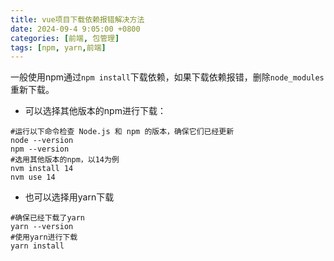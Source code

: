 ```yaml
---
title: vue项目下载依赖报错解决方法
date: 2024-09-4 9:05:00 +0800
categories: [前端, 包管理]
tags: [npm, yarn,前端]
---
```

一般使用npm通过`npm install`下载依赖，如果下载依赖报错，删除`node_modules`重新下载。

- 可以选择其他版本的npm进行下载：

```shell
#运行以下命令检查 Node.js 和 npm 的版本，确保它们已经更新
node --version
npm --version
#选用其他版本的npm，以14为例
nvm install 14
nvm use 14
```

- 也可以选择用yarn下载

```shell
#确保已经下载了yarn
yarn --version
#使用yarn进行下载
yarn install
```



